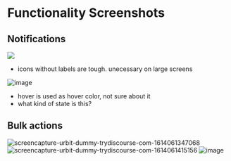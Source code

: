 # Functionality Screenshots

## Notifications

![](https://user-images.githubusercontent.com/170145/109045954-7f8ca480-76d4-11eb-8706-a1aeecb74f2c.png)
- icons without labels are tough. unecessary on large screens

![image](https://user-images.githubusercontent.com/170145/109046137-b662ba80-76d4-11eb-95a3-ab33507a4591.png)
- hover is used as hover color, not sure about it
- what kind of state is this?




## Bulk actions

![screencapture-urbit-dummy-trydiscourse-com-1614061347068](https://user-images.githubusercontent.com/170145/108808910-01cb7a80-75a8-11eb-82a3-9e1b5f913c6f.png)
![screencapture-urbit-dummy-trydiscourse-com-1614061415156](https://user-images.githubusercontent.com/170145/108808934-10199680-75a8-11eb-8f97-d04fa48b24bb.png)
![image](https://user-images.githubusercontent.com/170145/108808968-245d9380-75a8-11eb-992b-0d91e6b9e77e.png)

